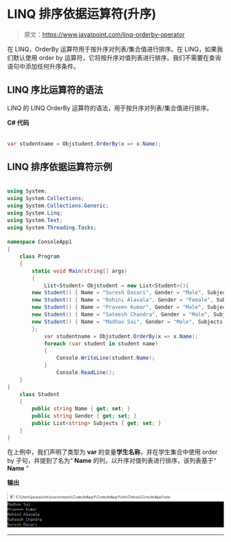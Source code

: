 # LINQ 排序依据运算符(升序)

> 原文：<https://www.javatpoint.com/linq-orderby-operator>

在 LINQ，OrderBy 运算符用于按升序对列表/集合值进行排序。在 LINQ，如果我们默认使用 order by 运算符，它将按升序对值列表进行排序。我们不需要在查询语句中添加任何升序条件。

## LINQ 序比运算符的语法

LINQ 的 LINQ OrderBy 运算符的语法，用于按升序对列表/集合值进行排序。

**C# 代码**

```cs

var studentname = Objstudent.OrderBy(x => x.Name);

```

## LINQ 排序依据运算符示例

```cs

using System;
using System.Collections;
using System.Collections.Generic;
using System.Linq;
using System.Text;
using System.Threading.Tasks;

namespace ConsoleApp1
{
    class Program
    {
        static void Main(string[] args)
        {
            List<Student> Objstudent = new List<Student>(){
        new Student() { Name = "Suresh Dasari", Gender = "Male", Subjects = new List<string> { "Mathematics", "Physics" } },
        new Student() { Name = "Rohini Alavala", Gender = "Female", Subjects = new List<string> { "Entomology", "Botany" } },
        new Student() { Name = "Praveen Kumar", Gender = "Male", Subjects = new List<string> { "Computers", "Operating System", "Java" } },
        new Student() { Name = "Sateesh Chandra", Gender = "Male", Subjects = new List<string> { "English", "Social Studies", "Chemistry" } },
        new Student() { Name = "Madhav Sai", Gender = "Male", Subjects = new List<string> { "Accounting", "Charted" } }
        };
            var studentname = Objstudent.OrderBy(x => x.Name);
            foreach (var student in student name)
            {
                Console.WriteLine(student.Name);
            }
                Console.ReadLine();
    }
}
    class Student
    {
        public string Name { get; set; }
        public string Gender { get; set; }
        public List<string> Subjects { get; set; }
    }
}

```

在上例中，我们声明了类型为 **var** 的变量**学生名称**，并在学生集合中使用 order by 子句，并提到了名为“ **Name** 的列，以升序对值列表进行排序，该列表基于“ **Name** ”

**输出**

![LINQ OrderBy Operator(Ascending)](img/ed2a713cb2572497a267ac71365aede6.png)

* * *